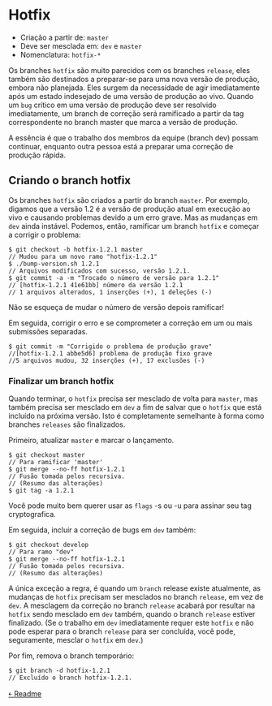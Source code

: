 # Hotfix

- Criação a partir de: `master`
- Deve ser mesclada em: `dev` e `master`
- Nomenclatura: `hotfix-*` 

Os branches `hotfix` são muito parecidos com os branches `release`, eles também são destinados a preparar-se para uma nova versão de produção, embora não planejada. Eles surgem da necessidade de agir imediatamente após um estado indesejado de uma versão de produção ao vivo. Quando um `bug` crítico em uma versão de produção deve ser resolvido imediatamente, um branch de correção será ramificado a partir da tag correspondente no branch master que marca a versão de produção.

A essência é que o trabalho dos membros da equipe (branch dev) possam continuar, enquanto outra pessoa está a preparar uma correção de produção rápida.

## Criando o branch hotfix

Os branches `hotfix` são criados a partir do branch `master`. Por exemplo, digamos que a versão 1.2 é a versão de produção atual em execução ao vivo e causando problemas devido a um erro grave. Mas as mudanças em `dev` ainda instável. Podemos, então, ramificar um branch `hotfix` e começar a corrigir o problema: 

```
$ git checkout -b hotfix-1.2.1 master
// Mudou para um novo ramo "hotfix-1.2.1"
$ ./bump-version.sh 1.2.1
// Arquivos modificados com sucesso, versão 1.2.1.
$ git commit -a -m "Trocado o número de versão para 1.2.1"
// [hotfix-1.2.1 41e61bb] número da versão 1.2.1
// 1 arquivos alterados, 1 inserções (+), 1 deleções (-)
```

Não se esqueça de mudar o número de versão depois ramificar!

Em seguida, corrigir o erro e se comprometer a correção em um ou mais submissões separadas. 

```
$ git commit -m "Corrigido o problema de produção grave"
//[hotfix-1.2.1 abbe5d6] problema de produção fixo grave
//5 arquivos mudou, 32 inserções (+), 17 exclusões (-)
```

### Finalizar um branch hotfix

Quando terminar, o `hotfix` precisa ser mesclado de volta para `master`, mas também precisa ser mesclado em `dev` a fim de salvar que o `hotfix` que está incluído na próxima versão. Isto é completamente semelhante à forma como branches `releases` são finalizados.

Primeiro, atualizar `master` e marcar o lançamento. 

```
$ git checkout master
// Para ramificar 'master'
$ git merge --no-ff hotfix-1.2.1
// Fusão tomada pelos recursiva.
// (Resumo das alterações)
$ git tag -a 1.2.1
```

Você pode muito bem querer usar as `flags` -s ou -u <key> para assinar seu tag cryptografica.

Em seguida, incluir a correção de bugs em `dev` também: 

```
$ git checkout develop
// Para ramo "dev"
$ git merge --no-ff hotfix-1.2.1
// Fusão tomada pelos recursiva.
// (Resumo das alterações)
```

A única exceção a regra, é quando um `branch` release existe atualmente, as mudanças de `hotfix` precisam ser mesclados no branch `release`, em vez de `dev`. A mesclagem da correção no branch `release` acabará por resultar na `hotfix` sendo mesclado em `dev` também, quando o branch `release` estiver finalizado. (Se o trabalho em `dev` imediatamente requer este `hotfix` e não pode esperar para o branch `release` para ser concluída, você pode, seguramente, mesclar o `hotfix` em `dev`.)

Por fim, remova o branch temporário: 

```
$ git branch -d hotfix-1.2.1
// Excluído o branch hotfix-1.2.1.
```

[&#65513; Readme](https://github.com/doc-solutions/documentation-gitflow/blob/master/README.md)